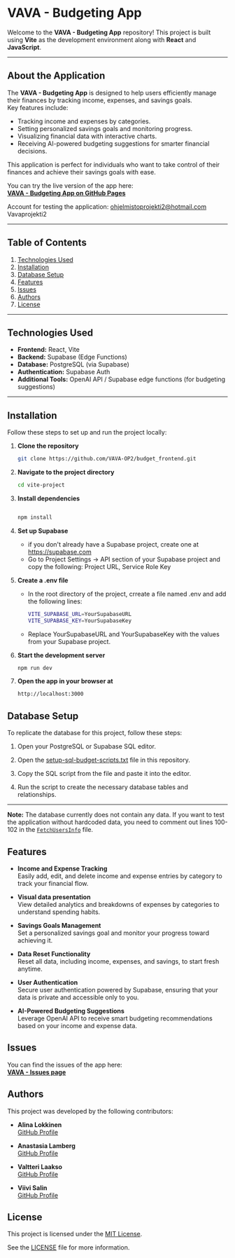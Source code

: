 # VAVA - Budgeting App

Welcome to the **VAVA - Budgeting App** repository! This project is built using **Vite** as the development environment along with **React** and **JavaScript**.

---

## **About the Application**

The **VAVA - Budgeting App** is designed to help users efficiently manage their finances by tracking income, expenses, and savings goals.  
Key features include:
- Tracking income and expenses by categories.
- Setting personalized savings goals and monitoring progress.
- Visualizing financial data with interactive charts.
- Receiving AI-powered budgeting suggestions for smarter financial decisions.

This application is perfect for individuals who want to take control of their finances and achieve their savings goals with ease.

You can try the live version of the app here:  
[**VAVA - Budgeting App on GitHub Pages**](https://vava-op2.github.io/budget_frontend//)

Account for testing the application: 
ohjelmistoprojekti2@hotmail.com
Vavaprojekti2

---

## **Table of Contents**

1. [Technologies Used](#technologies-used)
2. [Installation](#installation)
3. [Database Setup](#database-setup)
4. [Features](#features)
5. [Issues](#issues)
6. [Authors](#authors)
7. [License](#license)

---

## **Technologies Used**

- **Frontend:** React, Vite
- **Backend:** Supabase (Edge Functions)
- **Database:** PostgreSQL (via Supabase)
- **Authentication:** Supabase Auth
- **Additional Tools:** OpenAI API / Supabase edge functions (for budgeting suggestions)

---

## **Installation**

Follow these steps to set up and run the project locally:

1. **Clone the repository**
   ```bash
   git clone https://github.com/VAVA-OP2/budget_frontend.git
2. **Navigate to the project directory**
   ```bash
   cd vite-project
3. **Install dependencies**
   ```bash

   npm install

4. **Set up Supabase**
   - if you don't already have a Supabase project, create one at https://supabase.com
   - Go to Project Settings -> API section of your Supabase project and copy the following:
   Project URL,
   Service Role Key
5. **Create a .env file**
   - In the root directory of the project, crreate a file named .env and add the following lines:
     ```bash
     VITE_SUPABASE_URL=YourSupabaseURL
     VITE_SUPABASE_KEY=YourSupabaseKey
   - Replace YourSupabaseURL and YourSupabaseKey with the values from your Supabase project.

     
5. **Start the development server**
   ```bash
   npm run dev
6. **Open the app in your browser at**
   ```bash
   http://localhost:3000

## **Database Setup**

To replicate the database for this project, follow these steps:

1. Open your PostgreSQL or Supabase SQL editor.

2. Open the [setup-sql-budget-scripts.txt](https://github.com/VAVA-OP2/budget_frontend/blob/main/vite-project/setup-sql-budget-scripts.txt) file in this repository.

3. Copy the SQL script from the file and paste it into the editor.

4. Run the script to create the necessary database tables and relationships.
---

**Note:** The database currently does not contain any data. If you want to test the application without hardcoded data, you need to comment out lines 100-102 in the [`FetchUsersInfo`](https://github.com/VAVA-OP2/budget_frontend/blob/main/vite-project/src/components/FetchUsersInfo.jsx) file.





## Features

- **Income and Expense Tracking**  
  Easily add, edit, and delete income and expense entries by category to track your financial flow.
  
- **Visual data presentation**  
  View detailed analytics and breakdowns of expenses by categories to understand spending habits.

- **Savings Goals Management**  
  Set a personalized savings goal and monitor your progress toward achieving it.

- **Data Reset Functionality**  
  Reset all data, including income, expenses, and savings, to start fresh anytime.

- **User Authentication**  
  Secure user authentication powered by Supabase, ensuring that your data is private and accessible only to you.

- **AI-Powered Budgeting Suggestions**  
  Leverage OpenAI API to receive smart budgeting recommendations based on your income and expense data.

## Issues

You can find the issues of the app here:  
[**VAVA - Issues page**](https://github.com/VAVA-OP2/budget_frontend/issues)

## **Authors**

This project was developed by the following contributors:

- **Alina Lokkinen**  
  [GitHub Profile](https://github.com/AlinaLokkinen)

- **Anastasia Lamberg**  
  [GitHub Profile](https://github.com/anastasialamberg)

- **Valtteri Laakso**  
  [GitHub Profile](https://github.com/vaddee)

- **Viivi Salin**  
  [GitHub Profile](https://github.com/viivisalin)



## **License**

This project is licensed under the [MIT License](https://opensource.org/licenses/MIT).

See the [LICENSE](https://github.com/VAVA-OP2/budget_frontend/blob/main/vite-project/LICENSE) file for more information.






   


